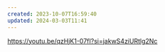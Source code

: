 ```yaml
---
created: 2023-10-07T16:59:40
updated: 2024-03-03T11:41
---
```

https://youtu.be/qzHjK1-07fI?si=jakwS4ziURtlg2Nc